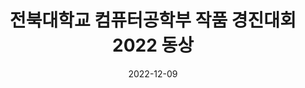 ---
title: 전북대학교 컴퓨터공학부 작품 경진대회 2022 동상
summary: 2022년 12월
date: 2022-12-09
type: docs
math: false

url_pdf: awards/2022_작품경진대회.pdf
---